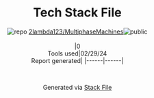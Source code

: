 <!--
&lt;--- Readme.md Snippet without images Start ---&gt;
## Tech Stack
2lambda123/MultiphaseMachines is built on the following main stack:



Full tech stack [here](/techstack.md)

&lt;--- Readme.md Snippet without images End ---&gt;

&lt;--- Readme.md Snippet with images Start ---&gt;
## Tech Stack
2lambda123/MultiphaseMachines is built on the following main stack:



Full tech stack [here](/techstack.md)

&lt;--- Readme.md Snippet with images End ---&gt;
-->
<div align="center">

# Tech Stack File
![](https://img.stackshare.io/repo.svg "repo") [2lambda123/MultiphaseMachines](https://github.com/2lambda123/MultiphaseMachines)![](https://img.stackshare.io/public_badge.svg "public")
<br/><br/>
|0<br/>Tools used|02/29/24 <br/>Report generated|
|------|------|
</div>

<br/>
<div align='center'>

Generated via [Stack File](https://github.com/marketplace/stack-file)
